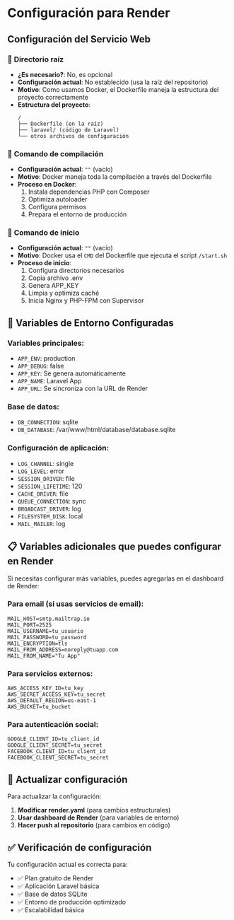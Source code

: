 # Configuración para Render

## Configuración del Servicio Web

### 📁 **Directorio raíz**
- **¿Es necesario?**: No, es opcional
- **Configuración actual**: No establecido (usa la raíz del repositorio)
- **Motivo**: Como usamos Docker, el Dockerfile maneja la estructura del proyecto correctamente
- **Estructura del proyecto**: 
  ```
  /
  ├── Dockerfile (en la raíz)
  ├── laravel/ (código de Laravel)
  └── otros archivos de configuración
  ```

### 🔨 **Comando de compilación**
- **Configuración actual**: `""` (vacío)
- **Motivo**: Docker maneja toda la compilación a través del Dockerfile
- **Proceso en Docker**:
  1. Instala dependencias PHP con Composer
  2. Optimiza autoloader
  3. Configura permisos
  4. Prepara el entorno de producción

### 🚀 **Comando de inicio**
- **Configuración actual**: `""` (vacío)
- **Motivo**: Docker usa el `CMD` del Dockerfile que ejecuta el script `/start.sh`
- **Proceso de inicio**:
  1. Configura directorios necesarios
  2. Copia archivo .env
  3. Genera APP_KEY
  4. Limpia y optimiza caché
  5. Inicia Nginx y PHP-FPM con Supervisor

## 🔐 Variables de Entorno Configuradas

### Variables principales:
- `APP_ENV`: production
- `APP_DEBUG`: false
- `APP_KEY`: Se genera automáticamente
- `APP_NAME`: Laravel App
- `APP_URL`: Se sincroniza con la URL de Render

### Base de datos:
- `DB_CONNECTION`: sqlite
- `DB_DATABASE`: /var/www/html/database/database.sqlite

### Configuración de aplicación:
- `LOG_CHANNEL`: single
- `LOG_LEVEL`: error
- `SESSION_DRIVER`: file
- `SESSION_LIFETIME`: 120
- `CACHE_DRIVER`: file
- `QUEUE_CONNECTION`: sync
- `BROADCAST_DRIVER`: log
- `FILESYSTEM_DISK`: local
- `MAIL_MAILER`: log

## 📋 Variables adicionales que puedes configurar en Render

Si necesitas configurar más variables, puedes agregarlas en el dashboard de Render:

### Para email (si usas servicios de email):
```
MAIL_HOST=smtp.mailtrap.io
MAIL_PORT=2525
MAIL_USERNAME=tu_usuario
MAIL_PASSWORD=tu_password
MAIL_ENCRYPTION=tls
MAIL_FROM_ADDRESS=noreply@tuapp.com
MAIL_FROM_NAME="Tu App"
```

### Para servicios externos:
```
AWS_ACCESS_KEY_ID=tu_key
AWS_SECRET_ACCESS_KEY=tu_secret
AWS_DEFAULT_REGION=us-east-1
AWS_BUCKET=tu_bucket
```

### Para autenticación social:
```
GOOGLE_CLIENT_ID=tu_client_id
GOOGLE_CLIENT_SECRET=tu_secret
FACEBOOK_CLIENT_ID=tu_client_id
FACEBOOK_CLIENT_SECRET=tu_secret
```

## 🔄 Actualizar configuración

Para actualizar la configuración:

1. **Modificar render.yaml** (para cambios estructurales)
2. **Usar dashboard de Render** (para variables de entorno)
3. **Hacer push al repositorio** (para cambios en código)

## ✅ Verificación de configuración

Tu configuración actual es correcta para:
- ✅ Plan gratuito de Render
- ✅ Aplicación Laravel básica
- ✅ Base de datos SQLite
- ✅ Entorno de producción optimizado
- ✅ Escalabilidad básica
